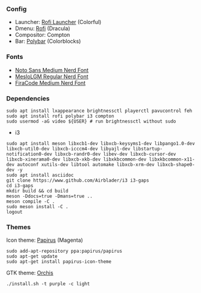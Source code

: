 ### Config
- Launcher: [Rofi Launcher](https://github.com/adi1090x/rofi) (Colorful)
- Dmenu: [Rofi](https://github.com/Murzchnvok/rofi-collection) (Dracula)
- Compositor: Compton
- Bar: [Polybar](https://github.com/adi1090x/polybar-themes) (Colorblocks)

### Fonts
- [Noto Sans Medium Nerd Font](https://github.com/ryanoasis/nerd-fonts/blob/master/patched-fonts/Noto/Sans/complete/Noto%20Sans%20Medium%20Nerd%20Font%20Complete.ttf)
- [MesloLGM Regular Nerd Font](https://github.com/ryanoasis/nerd-fonts/blob/master/patched-fonts/Meslo/M/Regular/complete/Meslo%20LG%20M%20Regular%20Nerd%20Font%20Complete.ttf)
- [FiraCode Medium Nerd Font](https://github.com/ryanoasis/nerd-fonts/blob/master/patched-fonts/FiraCode/Medium/complete/Fira%20Code%20Medium%20Nerd%20Font%20Complete.ttf)

### Dependencies
```
sudo apt install lxappearance brightnessctl playerctl pavucontrol feh
sudo apt install rofi polybar i3 compton
sudo usermod -aG video ${USER} # run brightnessctl without sudo
```
- i3
```
sudo apt install meson libxcb1-dev libxcb-keysyms1-dev libpango1.0-dev libxcb-util0-dev libxcb-icccm4-dev libyajl-dev libstartup-notification0-dev libxcb-randr0-dev libev-dev libxcb-cursor-dev libxcb-xinerama0-dev libxcb-xkb-dev libxkbcommon-dev libxkbcommon-x11-dev autoconf xutils-dev libtool automake libxcb-xrm-dev libxcb-shape0-dev -y
sudo apt install asciidoc
git clone https://www.github.com/Airblader/i3 i3-gaps
cd i3-gaps
mkdir build && cd build
meson -Ddocs=true -Dmans=true ..
meson compile -C .
sudo meson install -C .
logout
```

### Themes
Icon theme: [Papirus](https://github.com/PapirusDevelopmentTeam/papirus-icon-theme) (Magenta)
```
sudo add-apt-repository ppa:papirus/papirus
sudo apt-get update
sudo apt-get install papirus-icon-theme
```

GTK theme: [Orchis](https://github.com/vinceliuice/Orchis-theme)
```
./install.sh -t purple -c light
```


